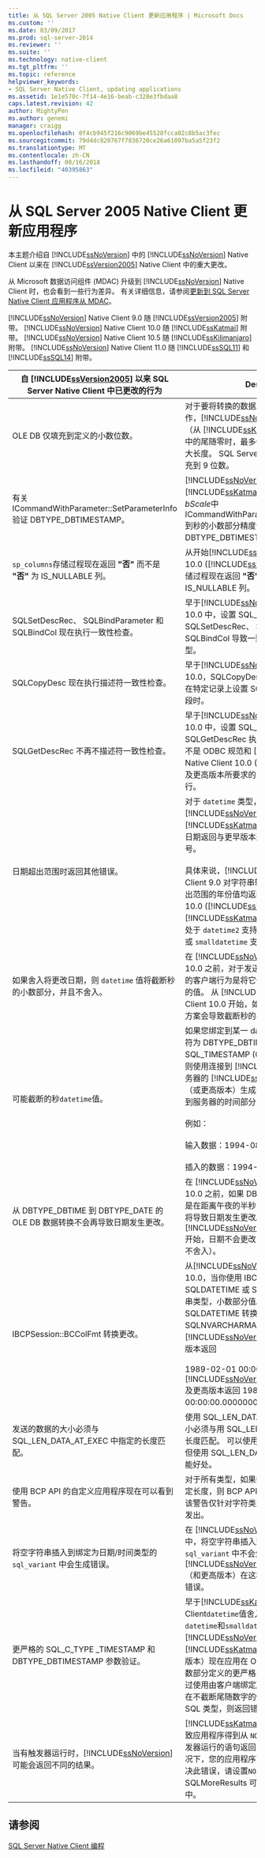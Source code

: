 ```yaml
---
title: 从 SQL Server 2005 Native Client 更新应用程序 | Microsoft Docs
ms.custom: ''
ms.date: 03/09/2017
ms.prod: sql-server-2014
ms.reviewer: ''
ms.suite: ''
ms.technology: native-client
ms.tgt_pltfrm: ''
ms.topic: reference
helpviewer_keywords:
- SQL Server Native Client, updating applications
ms.assetid: 1e1e570c-7f14-4e16-beab-c328e3fbdaa8
caps.latest.revision: 42
author: MightyPen
ms.author: genemi
manager: craigg
ms.openlocfilehash: 0f4cb945f216c9069be45528fcca02c8b5ac3fec
ms.sourcegitcommit: 79d4dc820767f7836720ce26a61097ba5a5f23f2
ms.translationtype: MT
ms.contentlocale: zh-CN
ms.lasthandoff: 08/16/2018
ms.locfileid: "40395863"
---
```

# <a name="updating-an-application-from-sql-server-2005-native-client"></a>从 SQL Server 2005 Native Client 更新应用程序
  本主题介绍自 [!INCLUDE[ssNoVersion](../../../includes/ssnoversion-md.md)] 中的 [!INCLUDE[ssNoVersion](../../../includes/ssnoversion-md.md)] Native Client 以来在 [!INCLUDE[ssVersion2005](../../../includes/ssversion2005-md.md)] Native Client 中的重大更改。  
  
 从 Microsoft 数据访问组件 (MDAC) 升级到 [!INCLUDE[ssNoVersion](../../../includes/ssnoversion-md.md)] Native Client 时，也会看到一些行为差异。 有关详细信息，请参阅[更新到 SQL Server Native Client 应用程序从 MDAC](updating-an-application-to-sql-server-native-client-from-mdac.md)。  
  
 [!INCLUDE[ssNoVersion](../../../includes/ssnoversion-md.md)] Native Client 9.0 随 [!INCLUDE[ssVersion2005](../../../includes/ssversion2005-md.md)] 附带。 [!INCLUDE[ssNoVersion](../../../includes/ssnoversion-md.md)] Native Client 10.0 随 [!INCLUDE[ssKatmai](../../../includes/sskatmai-md.md)] 附带。  [!INCLUDE[ssNoVersion](../../../includes/ssnoversion-md.md)] Native Client 10.5 随 [!INCLUDE[ssKilimanjaro](../../../includes/sskilimanjaro-md.md)] 附带。 [!INCLUDE[ssNoVersion](../../../includes/ssnoversion-md.md)] Native Client 11.0 随 [!INCLUDE[ssSQL11](../../../includes/sssql11-md.md)] 和 [!INCLUDE[ssSQL14](../../../includes/sssql14-md.md)] 附带。  
  
|自 [!INCLUDE[ssVersion2005](../../../includes/ssversion2005-md.md)] 以来 SQL Server Native Client 中已更改的行为|Description|  
|------------------------------------------------------------------------------------|-----------------|  
|OLE DB 仅填充到定义的小数位数。|对于要将转换的数据发送到服务器的转换操作，[!INCLUDE[ssNoVersion](../../../includes/ssnoversion-md.md)] Native Client（从 [!INCLUDE[ssKatmai](../../../includes/sskatmai-md.md)] 开始）在填充数据中的尾随零时，最多仅填充到 `datetime` 值的最大长度。 SQL Server Native Client 9.0 则填充到 9 位数。|  
|有关 ICommandWithParameter::SetParameterInfo 验证 DBTYPE_DBTIMESTAMP。|[!INCLUDE[ssNoVersion](../../../includes/ssnoversion-md.md)] 本机客户端 (从[!INCLUDE[ssKatmai](../../../includes/sskatmai-md.md)]) 实现的 OLE DB 要求*bScale*中 ICommandWithParameter::SetParameterInfo 到秒的小数部分精度设置为 DBTYPE_DBTIMESTAMP。|  
|`sp_columns`存储过程现在返回 **"否"** 而不是 **"否"** 为 IS_NULLABLE 列。|从开始[!INCLUDE[ssNoVersion](../../../includes/ssnoversion-md.md)]Native Client 10.0 ([!INCLUDE[ssKatmai](../../../includes/sskatmai-md.md)])，`sp_columns`存储过程现在返回 **"否"** 而不是 **"否"** 为 IS_NULLABLE 列。|  
|SQLSetDescRec、 SQLBindParameter 和 SQLBindCol 现在执行一致性检查。|早于[!INCLUDE[ssNoVersion](../../../includes/ssnoversion-md.md)]Native Client 10.0 中，设置 SQL_DESC_DATA_PTR 不会在 SQLSetDescRec、 SQLBindParameter 或 SQLBindCol 导致一致性检查的任何描述符类型。|  
|SQLCopyDesc 现在执行描述符一致性检查。|早于[!INCLUDE[ssNoVersion](../../../includes/ssnoversion-md.md)]Native Client 10.0，SQLCopyDesc 未不执行一致性检查，在特定记录上设置 SQL_DESC_DATA_PTR 字段时。|  
|SQLGetDescRec 不再不描述符一致性检查。|早于[!INCLUDE[ssNoVersion](../../../includes/ssnoversion-md.md)]Native Client 10.0 中，设置 SQL_DESC_DATA_PTR 字段时 SQLGetDescRec 执行描述符一致性检查。 这不是 ODBC 规范和 [!INCLUDE[ssNoVersion](../../../includes/ssnoversion-md.md)] Native Client 10.0 ([!INCLUDE[ssKatmai](../../../includes/sskatmai-md.md)]) 以及更高版本所要求的，该一致性检查不再执行。|  
|日期超出范围时返回其他错误。|对于 `datetime` 类型，[!INCLUDE[ssNoVersion](../../../includes/ssnoversion-md.md)] Native Client（从 [!INCLUDE[ssKatmai](../../../includes/sskatmai-md.md)] 开始）将对超出范围的日期返回与更早版本返回错误号不同的错误号。<br /><br /> 具体来说，[!INCLUDE[ssNoVersion](../../../includes/ssnoversion-md.md)] Native Client 9.0 对字符串转换到 `datetime` 时所有超出范围的年份值均返回 22007；而从版本 10.0 ([!INCLUDE[ssNoVersion](../../../includes/ssnoversion-md.md)]) 开始的 [!INCLUDE[ssKatmai](../../../includes/sskatmai-md.md)] Native Client 则在日期处于 `datetime2` 支持的范围但不处于 `datetime` 或 `smalldatetime` 支持的范围时返回 22008。|  
|如果舍入将更改日期，则 `datetime` 值将截断秒的小数部分，并且不舍入。|在 [!INCLUDE[ssNoVersion](../../../includes/ssnoversion-md.md)] Native Client 10.0 之前，对于发送到服务器的 `datetime` 值的客户端行为是将它们舍入到最接近 1/300 秒的值。 从 [!INCLUDE[ssNoVersion](../../../includes/ssnoversion-md.md)] Native Client 10.0 开始，如果舍入会更改日期，则该方案会导致截断秒的小数部分。|  
|可能截断的秒`datetime`值。|如果您绑定到某一 datetime 列并且其类型标识符为 DBTYPE_DBTIMESTAMP (OLE DB) 或 SQL_TIMESTAMP (ODBC)、小数位数为 0，则使用连接到 [!INCLUDE[ssKatmai](../../../includes/sskatmai-md.md)] 2005 服务器的 [!INCLUDE[ssNoVersion](../../../includes/ssnoversion-md.md)] Native Client（或更高版本）生成的应用程序将截断要发送到服务器的时间部分中的秒和秒的小数部分。<br /><br /> 例如：<br /><br /> 输入数据：1994-08-21 21:21:36.000<br /><br /> 插入的数据：1994-08-21 21:21:00.000|  
|从 DBTYPE_DBTIME 到 DBTYPE_DATE 的 OLE DB 数据转换不会再导致日期发生更改。|在 [!INCLUDE[ssNoVersion](../../../includes/ssnoversion-md.md)] Native Client 10.0 之前，如果 DBTYPE_DATE 的时间部分是在距离午夜的半秒内，则 OLE DB 转换代码将导致日期发生更改。 从 [!INCLUDE[ssNoVersion](../../../includes/ssnoversion-md.md)] Native Client 10.0 开始，日期不会更改（秒的小数部分将截断但不舍入）。|  
|IBCPSession::BCColFmt 转换更改。|从[!INCLUDE[ssNoVersion](../../../includes/ssnoversion-md.md)]导出 Native Client 10.0，当你使用 IBCPSession::BCOColFmt 将 SQLDATETIME 或 SQLDATETIME 转换为字符串类型，小数部分值。 例如，将类型 SQLDATETIME 转换为类型 SQLNVARCHARMAX 时，[!INCLUDE[ssNoVersion](../../../includes/ssnoversion-md.md)] Native Client 的更早版本返回<br /><br /> 1989-02-01 00:00:00. [!INCLUDE[ssNoVersion](../../../includes/ssnoversion-md.md)] Native Client 10.0 及更高版本返回 1989-02-01 00:00:00.0000000。|  
|发送的数据的大小必须与 SQL_LEN_DATA_AT_EXEC 中指定的长度匹配。|使用 SQL_LEN_DATA_AT_EXEC 时，数据的大小必须与用 SQL_LEN_DATA_AT_EXEC 指定的长度匹配。 可以使用 SQL_DATA_AT_EXEC，但使用 SQL_LEN_DATA_AT_EXEC 有潜在的性能好处。|  
|使用 BCP API 的自定义应用程序现在可以看到警告。|对于所有类型，如果数据长度超过某字段的指定长度，则 BCP API 将生成警告消息。 以前，该警告仅针对字符类型，而不会针对所有类型发出。|  
|将空字符串插入到绑定为日期/时间类型的 `sql_variant` 中会生成错误。|在 [!INCLUDE[ssNoVersion](../../../includes/ssnoversion-md.md)] Native Client 9.0 中，将空字符串插入到绑定为日期/时间类型的 `sql_variant` 中不会生成错误。 [!INCLUDE[ssNoVersion](../../../includes/ssnoversion-md.md)] Native Client 10.0（和更高版本）在这种情况下则会正确地生成错误。|  
|更严格的 SQL_C_TYPE _TIMESTAMP 和 DBTYPE_DBTIMESTAMP 参数验证。|早于[!INCLUDE[ssKatmai](../../../includes/sskatmai-md.md)]Native Client`datetime`值舍入，以适合的小数位数`datetime`和`smalldatetime`按列[!INCLUDE[ssNoVersion](../../../includes/ssnoversion-md.md)]。 [!INCLUDE[ssKatmai](../../../includes/sskatmai-md.md)] Native Client（和更高版本）现在应用在 ODBC 核心规范中为秒的小数部分定义的更严格的验证规则。 如果无法通过使用由客户端绑定所指定或暗含的小数位数在不截断尾随数字的情况下将参数值转换到 SQL 类型，则返回错误。|  
|当有触发器运行时，[!INCLUDE[ssNoVersion](../../../includes/ssnoversion-md.md)] 可能会返回不同的结果。|[!INCLUDE[ssKatmai](../../../includes/sskatmai-md.md)] 中引入的变化可能会导致应用程序得到从 `NOCOUNT OFF` 有效时导致触发器运行的语句返回的不同的结果。 在这种情况下，您的应用程序可能会生成错误。 若要解决此错误，请设置`NOCOUNT ON`触发器或调用 SQLMoreResults 可以前进到下一步的结果中。|  
  
## <a name="see-also"></a>请参阅  
 [SQL Server Native Client 编程](../sql-server-native-client-programming.md)  
  
  

